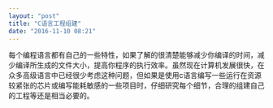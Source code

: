 ```yaml
---
layout: "post"
title: "C语言工程组建"
date: "2016-11-10 08:21"
---
```


每个编程语言都有自己的一些特性，如果了解的很清楚能够减少你编译的时间，减少编译所生成的文件大小，提高你程序的执行效率。虽然现在计算机发展很快，在众多高级语言中已经很少考虑这种问题，但如果是使用c语言编写一些运行在资源较紧张的芯片或编写能耗敏感的一些项目时，仔细研究每个细节，合理的组建自己的工程等还是相当必要的。

<!-- more -->
